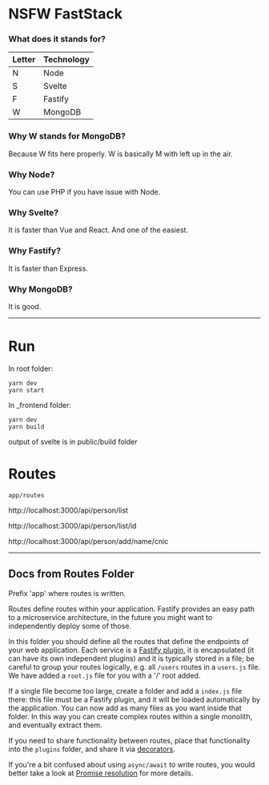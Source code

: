 # NSFW FastStack

### What does it stands for?

|  Letter | Technology|
|----|-----|
|  N | Node|
|  S | Svelte|
|  F | Fastify|
|  W | MongoDB

### Why W stands for MongoDB?
Because W fits here properly. W is basically M with left up in the air.

### Why Node?
You can use  PHP if you have issue with Node.

### Why Svelte?
It is faster than Vue and React. And one of the easiest.

### Why Fastify?
It is faster than Express.

### Why MongoDB?
It is good.


---------------
# Run

In root folder:
```
yarn dev
yarn start 
```

In _frontend folder:
```
yarn dev
yarn build
```

output of svelte is in public/build folder

# Routes

```
app/routes
```

http://localhost:3000/api/person/list

http://localhost:3000/api/person/list/id

http://localhost:3000/api/person/add/name/cnic

---------------

## Docs from Routes Folder

Prefix 'app' where routes is written.

Routes define routes within your application. Fastify provides an
easy path to a microservice architecture, in the future you might want
to independently deploy some of those.

In this folder you should define all the routes that define the endpoints
of your web application.
Each service is a [Fastify
plugin](https://www.fastify.io/docs/latest/Plugins/), it is
encapsulated (it can have its own independent plugins) and it is
typically stored in a file; be careful to group your routes logically,
e.g. all `/users` routes in a `users.js` file. We have added
a `root.js` file for you with a '/' root added.

If a single file become too large, create a folder and add a `index.js` file there:
this file must be a Fastify plugin, and it will be loaded automatically
by the application. You can now add as many files as you want inside that folder.
In this way you can create complex routes within a single monolith,
and eventually extract them.

If you need to share functionality between routes, place that
functionality into the `plugins` folder, and share it via
[decorators](https://www.fastify.io/docs/latest/Decorators/).

If you're a bit confused about using `async/await` to write routes, you would
better take a look at [Promise resolution](https://www.fastify.io/docs/latest/Routes/#promise-resolution) for more details.
